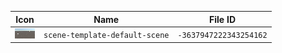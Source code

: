 | Icon | Name | File ID |
| ---  | ---  | ---     |
| ![](scene-template-default-scene.png) | `scene-template-default-scene` | `-3637947222343254162` |

